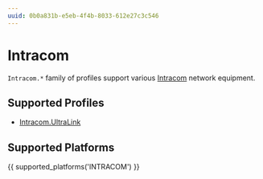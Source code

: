 ```yaml
---
uuid: 0b0a831b-e5eb-4f4b-8033-612e27c3c546
---
```

# Intracom

`Intracom.*` family of profiles support various [Intracom](http://www.intracom-telecom.com/)
network equipment.

## Supported Profiles

- [Intracom.UltraLink](Intracom.UltraLink.md)

## Supported Platforms

{{ supported_platforms('INTRACOM') }}
